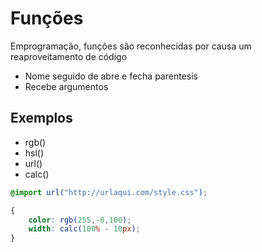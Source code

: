 # Funções

Emprogramação, funções são reconhecidas por causa um reaproveitamento de código
* Nome seguido de abre e fecha parentesis
* Recebe argumentos

## Exemplos 
- rgb()
- hsl()
- url()
- calc()

``` Css
@import url("http://urlaqui.com/style.css");

{
    color: rgb(255,-0,100);
    width: calc(100% - 10px);
}

```

